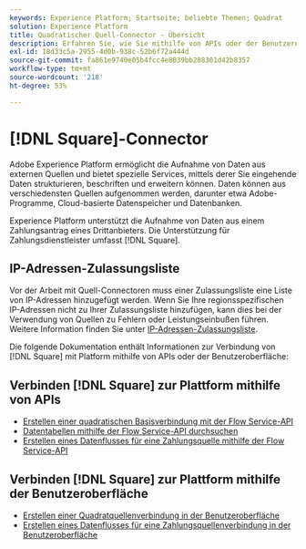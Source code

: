 ```yaml
---
keywords: Experience Platform; Startseite; beliebte Themen; Quadrat
solution: Experience Platform
title: Quadratischer Quell-Connector - Übersicht
description: Erfahren Sie, wie Sie mithilfe von APIs oder der Benutzeroberfläche eine Verbindung zwischen Square und Adobe Experience Platform herstellen.
exl-id: 18d33c5a-2955-4d0b-938c-52b6f72a444d
source-git-commit: fa861e9740e05b4fcc4e8039bb288301d42b8357
workflow-type: tm+mt
source-wordcount: '218'
ht-degree: 53%

---
```


# [!DNL Square]-Connector

Adobe Experience Platform ermöglicht die Aufnahme von Daten aus externen Quellen und bietet spezielle Services, mittels derer Sie eingehende Daten strukturieren, beschriften und erweitern können. Daten können aus verschiedensten Quellen aufgenommen werden, darunter etwa Adobe-Programme, Cloud-basierte Datenspeicher und Datenbanken.

Experience Platform unterstützt die Aufnahme von Daten aus einem Zahlungsantrag eines Drittanbieters. Die Unterstützung für Zahlungsdienstleister umfasst [!DNL Square].

## IP-Adressen-Zulassungsliste

Vor der Arbeit mit Quell-Connectoren muss einer Zulassungsliste eine Liste von IP-Adressen hinzugefügt werden. Wenn Sie Ihre regionsspezifischen IP-Adressen nicht zu Ihrer Zulassungsliste hinzufügen, kann dies bei der Verwendung von Quellen zu Fehlern oder Leistungseinbußen führen. Weitere Information finden Sie unter [IP-Adressen-Zulassungsliste](../../ip-address-allow-list.md).

Die folgende Dokumentation enthält Informationen zur Verbindung von [!DNL Square] mit Platform mithilfe von APIs oder der Benutzeroberfläche:

## Verbinden [!DNL Square] zur Plattform mithilfe von APIs

* [Erstellen einer quadratischen Basisverbindung mit der Flow Service-API](../../tutorials/api/create/payments/square.md)
* [Datentabellen mithilfe der Flow Service-API durchsuchen](../../tutorials/api/explore/tabular.md)
* [Erstellen eines Datenflusses für eine Zahlungsquelle mithilfe der Flow Service-API](../../tutorials/api/collect/payments.md)

## Verbinden [!DNL Square] zur Plattform mithilfe der Benutzeroberfläche

* [Erstellen einer Quadratquellenverbindung in der Benutzeroberfläche](../../tutorials/ui/create/payments/square.md)
* [Erstellen eines Datenflusses für eine Zahlungsquellenverbindung in der Benutzeroberfläche](../../tutorials/ui/dataflow/payments.md)
